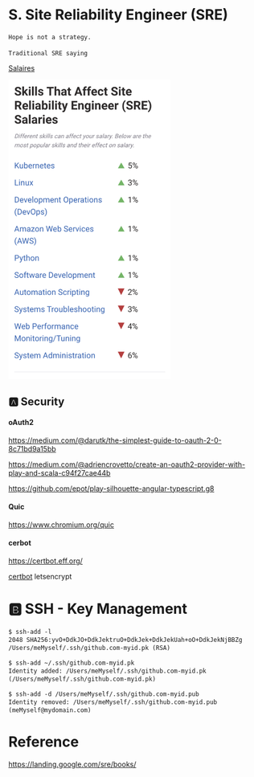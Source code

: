 # S. Site Reliability Engineer (SRE)


    Hope is not a strategy.

    Traditional SRE saying


[Salaires](https://www.payscale.com/research/US/Job=Site_Reliability_Engineer_(SRE)/Salary)

<img src="images/SRE-Skills.png" width=323 height=597></img>

## :a: Security

#### oAuth2

https://medium.com/@darutk/the-simplest-guide-to-oauth-2-0-8c71bd9a15bb

https://medium.com/@adriencrovetto/create-an-oauth2-provider-with-play-and-scala-c94f27cae44b


https://github.com/epot/play-silhouette-angular-typescript.g8

#### Quic

https://www.chromium.org/quic


#### cerbot

https://certbot.eff.org/

[certbot](certbot) letsencrypt


# :b: SSH - Key Management

```
$ ssh-add -l
2048 SHA256:yvO+DdkJO+DdkJektruO+DdkJek+DdkJekUah+oO+DdkJekNjBBZg /Users/meMyself/.ssh/github.com-myid.pk (RSA)

```

```
$ ssh-add ~/.ssh/github.com-myid.pk 
Identity added: /Users/meMyself/.ssh/github.com-myid.pk (/Users/meMyself/.ssh/github.com-myid.pk)
```

```
$ ssh-add -d /Users/meMyself/.ssh/github.com-myid.pub 
Identity removed: /Users/meMyself/.ssh/github.com-myid.pub (meMyself@mydomain.com)
```


# Reference

https://landing.google.com/sre/books/



